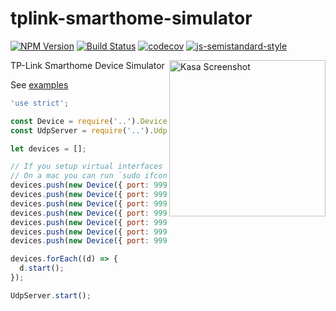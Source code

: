 
# tplink-smarthome-simulator
[![NPM Version](https://img.shields.io/npm/v/tplink-smarthome-simulator.svg)](https://www.npmjs.com/package/tplink-smarthome-simulator)
[![Build Status](https://travis-ci.org/plasticrake/tplink-smarthome-simulator.svg?branch=master)](https://travis-ci.org/plasticrake/tplink-smarthome-simulator)
[![codecov](https://codecov.io/gh/plasticrake/tplink-smarthome-simulator/branch/master/graph/badge.svg)](https://codecov.io/gh/plasticrake/tplink-smarthome-simulator)
[![js-semistandard-style](https://img.shields.io/badge/code%20style-semistandard-brightgreen.svg?style=flat-square)](https://github.com/Flet/semistandard)

<img src="https://user-images.githubusercontent.com/1383980/30628984-4eb5bf5e-9d8e-11e7-9caa-97720ae1eadc.png" align="right" alt="Kasa Screenshot" width=250>



TP-Link Smarthome Device Simulator

See [examples](https://github.com/plasticrake/tplink-smarthome-simulator/tree/master/examples)

```javascript
'use strict';

const Device = require('..').Device;
const UdpServer = require('..').UdpServer;

let devices = [];

// If you setup virtual interfaces or aliases you can have unique ips to work with Kasa app.
// On a mac you can run `sudo ifconfig en0 alias 10.0.0.200`
devices.push(new Device({ port: 9999, address: '10.0.0.200', model: 'hs100', data: { alias: 'Mock HS100', mac: '50:c7:bf:8f:58:18', deviceId: 'A100' } }));
devices.push(new Device({ port: 9999, address: '10.0.0.201', model: 'hs105', data: { alias: 'Mock HS105', mac: '50:c7:bf:d8:bf:d4', deviceId: 'A105' } }));
devices.push(new Device({ port: 9999, address: '10.0.0.202', model: 'hs110', data: { alias: 'Mock HS110', mac: '50:c7:bf:0d:91:8c', deviceId: 'A110' } }));
devices.push(new Device({ port: 9999, address: '10.0.0.203', model: 'hs200', data: { alias: 'Mock HS200', mac: '50:c7:bf:46:b4:24', deviceId: 'A200' } }));
devices.push(new Device({ port: 9999, address: '10.0.0.204', model: 'lb100', data: { alias: 'Mock LB100', mac: '50:c7:bf:49:ca:42', deviceId: 'BB100' } }));
devices.push(new Device({ port: 9999, address: '10.0.0.205', model: 'lb120', data: { alias: 'Mock LB120', mac: '50:c7:bf:90:9b:da', deviceId: 'BB120' } }));
devices.push(new Device({ port: 9999, address: '10.0.0.206', model: 'lb130', data: { alias: 'Mock LB130', mac: '50:c7:bf:b1:04:d3', deviceId: 'BB130' } }));

devices.forEach((d) => {
  d.start();
});

UdpServer.start();
```
